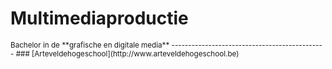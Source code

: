 Multimediaproductie
===================

<small>
Bachelor in de **grafische en digitale media**
----------------------------------------------
### [Arteveldehogeschool](http://www.arteveldehogeschool.be)
</small>